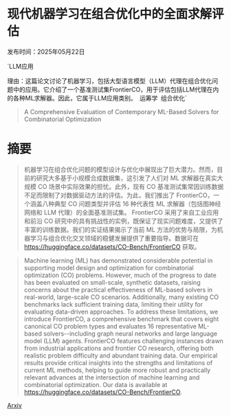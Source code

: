 # 现代机器学习在组合优化中的全面求解评估

发布时间：2025年05月22日

`LLM应用

理由：这篇论文讨论了机器学习，包括大型语言模型（LLM）代理在组合优化问题中的应用。它介绍了一个基准测试集FrontierCO，用于评估包括LLM代理在内的各种ML求解器。因此，它属于LLM应用类别。` `运筹学` `组合优化`

> A Comprehensive Evaluation of Contemporary ML-Based Solvers for Combinatorial Optimization

# 摘要

> 机器学习在组合优化问题的模型设计与优化中展现出了巨大潜力。然而，目前的研究大多基于小规模合成数据集，这引发了人们对 ML 求解器在真实大规模 CO 场景中实际效果的担忧。此外，现有 CO 基准测试集常因训练数据不足而限制了对数据驱动方法的评估。为此，我们推出了 FrontierCO，一个涵盖八种典型 CO 问题类型并评估 16 种代表性 ML 求解器（包括图神经网络和 LLM 代理）的全面基准测试集。 FrontierCO 采用了来自工业应用和前沿 CO 研究中的具有挑战性的实例，既保证了现实问题难度，又提供了丰富的训练数据。我们的实证结果揭示了当前 ML 方法的优势与局限，为机器学习与组合优化交叉领域的稳健发展提供了重要指导。数据可在 https://huggingface.co/datasets/CO-Bench/FrontierCO 获取。

> Machine learning (ML) has demonstrated considerable potential in supporting model design and optimization for combinatorial optimization (CO) problems. However, much of the progress to date has been evaluated on small-scale, synthetic datasets, raising concerns about the practical effectiveness of ML-based solvers in real-world, large-scale CO scenarios. Additionally, many existing CO benchmarks lack sufficient training data, limiting their utility for evaluating data-driven approaches. To address these limitations, we introduce FrontierCO, a comprehensive benchmark that covers eight canonical CO problem types and evaluates 16 representative ML-based solvers--including graph neural networks and large language model (LLM) agents. FrontierCO features challenging instances drawn from industrial applications and frontier CO research, offering both realistic problem difficulty and abundant training data. Our empirical results provide critical insights into the strengths and limitations of current ML methods, helping to guide more robust and practically relevant advances at the intersection of machine learning and combinatorial optimization. Our data is available at https://huggingface.co/datasets/CO-Bench/FrontierCO.

[Arxiv](https://arxiv.org/abs/2505.16952)